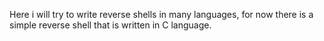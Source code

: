 Here i will try to write reverse shells in many languages, for now
there is a simple reverse shell that is written in C language.
